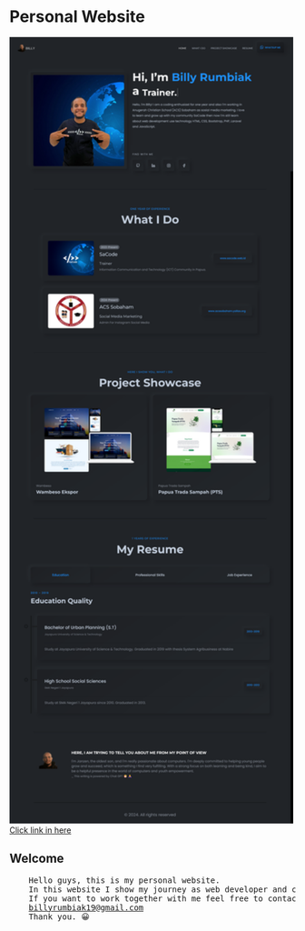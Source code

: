 # Personal Website

<img src="assets/images/personal-website.png" alt="Personal Website" style="width: 500px;">
<a href="https://billyrumbiak19.github.io/" target="_blank">Click link in here</a>

## Welcome

<pre>
    Hello guys, this is my personal website. 
    In this website I show my journey as web developer and content kreator.
    If you want to work together with me feel free to contact me at my gmail
    <a href="mailto:billyrumbiak19@gmail.com">billyrumbiak19@gmail.com</a>
    Thank you. 😀
</pre>
